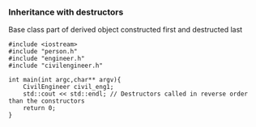 ### Inheritance with destructors

Base class part of derived object constructed first and destructed last

	#include <iostream>
	#include "person.h"
	#include "engineer.h"
	#include "civilengineer.h"

	int main(int argc,char** argv){
		CivilEngineer civil_eng1;
		std::cout << std::endl; // Destructors called in reverse order than the constructors
		return 0;
	}